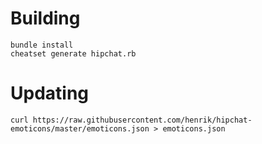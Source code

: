 # Building

```shell
bundle install
cheatset generate hipchat.rb
```

# Updating

```shell
curl https://raw.githubusercontent.com/henrik/hipchat-emoticons/master/emoticons.json > emoticons.json
```
